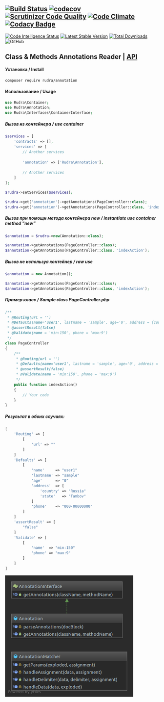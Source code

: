 [![Build Status](https://travis-ci.org/Jagepard/Rudra-Annotation.svg?branch=master)](https://travis-ci.org/Jagepard/Rudra-Annotation)
[![codecov](https://codecov.io/gh/Jagepard/Rudra-Annotation/branch/master/graph/badge.svg)](https://codecov.io/gh/Jagepard/Rudra-Annotation)
[![Scrutinizer Code Quality](https://scrutinizer-ci.com/g/Jagepard/Rudra-Annotation/badges/quality-score.png?b=master)](https://scrutinizer-ci.com/g/Jagepard/Rudra-Annotation/?branch=master)
[![Code Climate](https://lima.codeclimate.com/github/Jagepard/Rudra-Annotation/badges/gpa.svg)](https://lima.codeclimate.com/github/Jagepard/Rudra-Annotation)
[![Codacy Badge](https://api.codacy.com/project/badge/Grade/8465b2da2a4d4f2f9276e18e88a64b5d)](https://www.codacy.com/app/Jagepard/Rudra-Annotation?utm_source=github.com&amp;utm_medium=referral&amp;utm_content=Jagepard/Rudra-Annotation&amp;utm_campaign=Badge_Grade)
-----
[![Code Intelligence Status](https://scrutinizer-ci.com/g/Jagepard/Rudra-Annotation/badges/code-intelligence.svg?b=master)](https://scrutinizer-ci.com/code-intelligence)
[![Latest Stable Version](https://poser.pugx.org/rudra/annotation/v/stable)](https://packagist.org/packages/rudra/annotation)
[![Total Downloads](https://poser.pugx.org/rudra/annotation/downloads)](https://packagist.org/packages/rudra/annotation)
![GitHub](https://img.shields.io/github/license/jagepard/Rudra-Annotation.svg)

## Class & Methods Annotations Reader | [API](https://github.com/Jagepard/Rudra-Annotation/blob/master/docs.md "Documentation API")
#### Установка / Install
```composer require rudra/annotation```
#### Использование / Usage
```php
use Rudra\Container;
use Rudra\Annotation;
use Rudra\Interfaces\ContainerInterface;
```
##### Вызов из контейнера / use container
```php
$services = [
    'contracts' => [],    
    'services' => [
        // Another services
        
        'annotation' => ['Rudra\Annotation'],
        
        // Another services
    ]
];
```
```php
$rudra->setServices($services); 
```
```php
$rudra->get('annotation')->getAnnotations(PageController::class);
$rudra->get('annotation')->getAnnotations(PageController::class, 'indexAction');
```
##### Вызов при помощи метода контейнера new / instantiate use container method "new"
```php
$annotation = $rudra->new(Annotation::class);
```
```php
$annotation->getAnnotations(PageController::class);
$annotation->getAnnotations(PageController::class, 'indexAction');
```
##### Вызов не используя контейнер / raw use
```php
$annotation = new Annotation();
```
```php
$annotation->getAnnotations(PageController::class);
$annotation->getAnnotations(PageController::class, 'indexAction');
```
##### Пример класс / Sample class PageController.php

```php
/**
 * @Routing(url = '')
 * @Defaults(name='user1', lastname = 'sample', age='0', address = {country : 'Russia'; state : 'Tambov'}, phone = '000-00000000')
 * @assertResult(false)
 * @Validate(name = 'min:150', phone = 'max:9')
 */
class PageController
{
    /**
     * @Routing(url = '')
     * @Defaults(name='user1', lastname = 'sample', age='0', address = {country : 'Russia'; state : 'Tambov'}, phone = '000-00000000')
     * @assertResult(false)
     * @Validate(name = 'min:150', phone = 'max:9')
     */
    public function indexAction()
    {
        // Your code
    }        
}
```
##### Результат в обоих случаях:

```php
[
    'Routing' => [
        [
            'url' => ""
        ]
    ]
    'Defaults' => [
        [
            'name'     => "user1"
            'lastname' => "sample"
            'age'      => "0"
            'address'  => [
                'country' => "Russia"
                'state'   => "Tambov"
            ]
            'phone'    => "000-00000000"
        ]
    ]
    'assertResult' => [
        "false"
    ]
    'Validate' => [
        [
            'name'  => "min:150"
            'phone' => "max:9"
        ]
    ]
]
```
![Rudra-Annotation](https://github.com/Jagepard/Rudra-Annotation/blob/master/UML.png)
